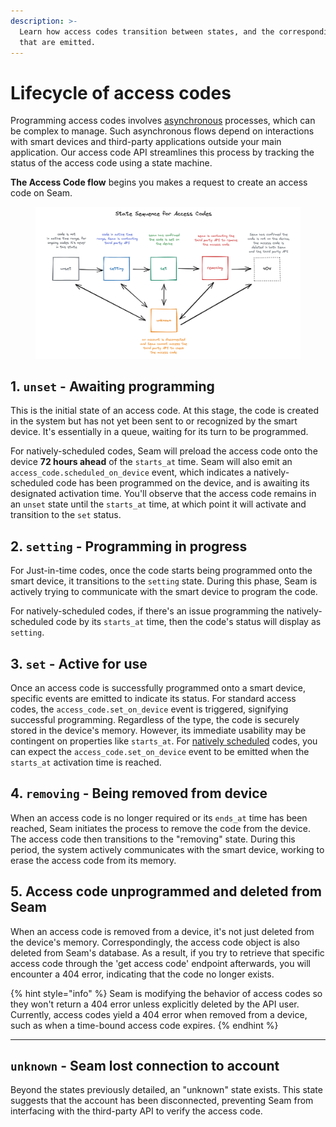 ```yaml
---
description: >-
  Learn how access codes transition between states, and the corresponding events
  that are emitted.
---
```


# Lifecycle of access codes

Programming access codes involves [asynchronous](https://en.wikipedia.org/wiki/Asynchronous\_system) processes, which can be complex to manage. Such asynchronous flows depend on interactions with smart devices and third-party applications outside your main application. Our access code API streamlines this process by tracking the status of the access code using a state machine.

**The Access Code flow** begins you makes a request to create an access code on Seam.

<figure><img src="../../../.gitbook/assets/spaces_xnN2A67918om1UthYWsF_uploads_git-blob-0a23dd8b4d7375f0cb188ba99d4ec45193ecf92e_image (1).webp" alt=""><figcaption></figcaption></figure>

## 1. `unset` - Awaiting programming

This is the initial state of an access code. At this stage, the code is created in the system but has not yet been sent to or recognized by the smart device. It's essentially in a queue, waiting for its turn to be programmed.

For natively-scheduled codes, Seam will preload the access code onto the device **72 hours ahead** of the `starts_at` time. Seam will also emit an `access_code.scheduled_on_device` event, which indicates a natively-scheduled code has been programmed on the device, and is awaiting its designated activation time. You'll observe that the access code remains in an `unset` state until the `starts_at` time, at which point it will activate and transition to the `set` status.

## 2. `setting` - Programming in progress

For Just-in-time codes, once the code starts being programmed onto the smart device, it transitions to the `setting` state. During this phase, Seam is actively trying to communicate with the smart device to program the code.

For natively-scheduled codes, if there's an issue programming the natively-scheduled code by its `starts_at` time, then the code's status will display as `setting`.

## 3. `set` - Active for use

Once an access code is successfully programmed onto a smart device, specific events are emitted to indicate its status. For standard access codes, the `access_code.set_on_device` event is triggered, signifying successful programming. Regardless of the type, the code is securely stored in the device's memory. However, its immediate usability may be contingent on properties like `starts_at`. For [natively scheduled](./#native-scheduling) codes, you can expect the `access_code.set_on_device` event to be emitted when the `starts_at` activation time is reached.

## 4. `removing` - Being removed from device

When an access code is no longer required or its `ends_at` time has been reached, Seam initiates the process to remove the code from the device. The access code then transitions to the "removing" state. During this period, the system actively communicates with the smart device, working to erase the access code from its memory.

## 5. Access code unprogrammed and deleted from Seam

When an access code is removed from a device, it's not just deleted from the device's memory. Correspondingly, the access code object is also deleted from Seam's database. As a result, if you try to retrieve that specific access code through the 'get access code' endpoint afterwards, you will encounter a 404 error, indicating that the code no longer exists.

{% hint style="info" %}
Seam is modifying the behavior of access codes so they won't return a 404 error unless explicitly deleted by the API user. Currently, access codes yield a 404 error when removed from a device, such as when a time-bound access code expires.
{% endhint %}

***

## `unknown` -  Seam lost connection to account

Beyond the states previously detailed, an "unknown" state exists. This state suggests that the account has been disconnected, preventing Seam from interfacing with the third-party API to verify the access code.

